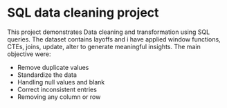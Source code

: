 # SQL data cleaning project

This project demonstrates Data cleaning and transformation using SQL queries.
The dataset contains layoffs and i have applied window functions, CTEs, joins, update, alter to generate meaningful insights.
The main objective were:
-  Remove duplicate values
-  Standardize the data
-  Handling null values and blank
-  Correct inconsistent entries
-  Removing any column or row
